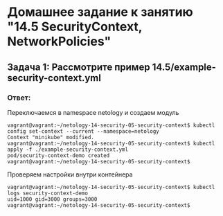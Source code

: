 # Домашнее задание к занятию "14.5 SecurityContext, NetworkPolicies"

## Задача 1: Рассмотрите пример 14.5/example-security-context.yml

### Ответ:

Переключаемся в namespace netology и создаем модуль

```
vagrant@vagrant:~/netology-14-security-05-security-context$ kubectl config set-context --current --namespace=netology
Context "minikube" modified.
vagrant@vagrant:~/netology-14-security-05-security-context$ kubectl apply -f ./example-security-context.yml
pod/security-context-demo created
vagrant@vagrant:~/netology-14-security-05-security-context$
```

Проверяем настройки внутри контейнера

```
vagrant@vagrant:~/netology-14-security-05-security-context$ kubectl logs security-context-demo
uid=1000 gid=3000 groups=3000
vagrant@vagrant:~/netology-14-security-05-security-context$
```

